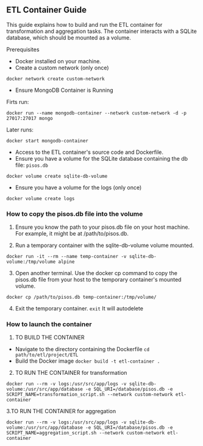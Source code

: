 ##  ETL Container Guide
This guide explains how to build and run the ETL container for transformation and aggregation tasks. 
The container interacts with a SQLite database, which should be mounted as a volume.


Prerequisites
- Docker installed on your machine.
- Create a custom network (only once)

`docker network create custom-network`

- Ensure MongoDB Container is Running

Firts run:

`docker run --name mongodb-container --network custom-network -d -p 27017:27017 mongo`

Later runs:

`docker start mongodb-container`

- Access to the ETL container's source code and Dockerfile.
- Ensure you have a volume for the SQLite database containing the db file: `pisos.db`

`docker volume create sqlite-db-volume`

- Ensure you have a volume for the logs  (only once)

`docker volume create logs`

### How to copy the pisos.db file into the volume

1. Ensure you know the path to your pisos.db file on your host machine. For example, it might be at /path/to/pisos.db.

2. Run a temporary container with the sqlite-db-volume volume mounted.

`docker run -it --rm --name temp-container -v sqlite-db-volume:/tmp/volume alpine`

3. Open another terminal. Use the docker cp command to copy the pisos.db file from your host to the temporary container's mounted volume.

`docker cp /path/to/pisos.db temp-container:/tmp/volume/`

4. Exit the temporary container. `exit` It will autodelete

### How to launch the container

1. TO BUILD THE CONTAINER
  - Navigate to the directory containing the Dockerfile `cd path/to/etl/project/ETL`
  - Build the Docker image `docker build -t etl-container .`
  
2. TO RUN THE CONTAINER for transformation

`docker run --rm -v logs:/usr/src/app/logs -v sqlite-db-volume:/usr/src/app/database -e SQL_URI=/database/pisos.db -e SCRIPT_NAME=transformation_script.sh --network custom-network etl-container`

3.TO RUN THE CONTAINER for aggregation

`docker run --rm -v logs:/usr/src/app/logs -v sqlite-db-volume:/usr/src/app/database -e SQL_URI=/database/pisos.db -e SCRIPT_NAME=aggregation_script.sh --network custom-network etl-container`

